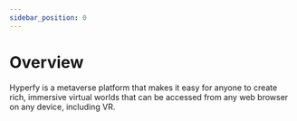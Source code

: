 ```yaml
---
sidebar_position: 0
---
```


# Overview

Hyperfy is a metaverse platform that makes it easy for anyone to create rich, immersive virtual worlds that can be accessed from any web browser on any device, including VR.
